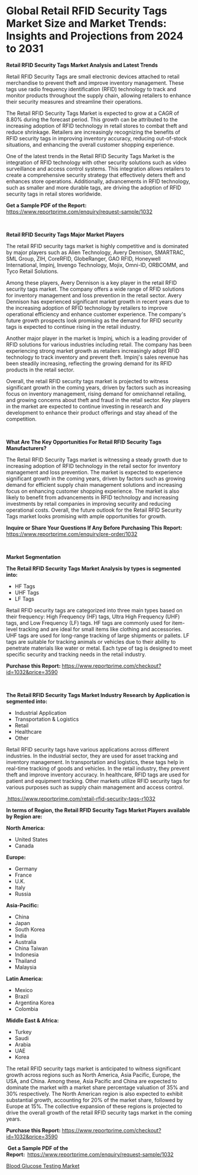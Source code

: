 <p><h1>Global Retail RFID Security Tags Market Size and Market Trends: Insights and Projections from 2024 to 2031</h1></p><p><strong>Retail RFID Security Tags Market Analysis and Latest Trends</strong></p>
<p><p>Retail RFID Security Tags are small electronic devices attached to retail merchandise to prevent theft and improve inventory management. These tags use radio frequency identification (RFID) technology to track and monitor products throughout the supply chain, allowing retailers to enhance their security measures and streamline their operations.</p><p>The Retail RFID Security Tags Market is expected to grow at a CAGR of 8.80% during the forecast period. This growth can be attributed to the increasing adoption of RFID technology in retail stores to combat theft and reduce shrinkage. Retailers are increasingly recognizing the benefits of RFID security tags in improving inventory accuracy, reducing out-of-stock situations, and enhancing the overall customer shopping experience.</p><p>One of the latest trends in the Retail RFID Security Tags Market is the integration of RFID technology with other security solutions such as video surveillance and access control systems. This integration allows retailers to create a comprehensive security strategy that effectively deters theft and enhances store operations. Additionally, advancements in RFID technology, such as smaller and more durable tags, are driving the adoption of RFID security tags in retail stores worldwide.</p></p>
<p><strong>Get a Sample PDF of the Report:&nbsp;</strong> <a href="https://www.reportprime.com/enquiry/request-sample/1032">https://www.reportprime.com/enquiry/request-sample/1032</a></p>
<p>&nbsp;</p>
<p><strong>Retail RFID Security Tags Major Market Players</strong></p>
<p><p>The retail RFID security tags market is highly competitive and is dominated by major players such as Alien Technology, Avery Dennison, SMARTRAC, SML Group, ZIH, CoreRFID, GlobeRanger, GAO RFID, Honeywell International, Impinj, Invengo Technology, Mojix, Omni-ID, ORBCOMM, and Tyco Retail Solutions.</p><p>Among these players, Avery Dennison is a key player in the retail RFID security tags market. The company offers a wide range of RFID solutions for inventory management and loss prevention in the retail sector. Avery Dennison has experienced significant market growth in recent years due to the increasing adoption of RFID technology by retailers to improve operational efficiency and enhance customer experience. The company's future growth prospects look promising as the demand for RFID security tags is expected to continue rising in the retail industry.</p><p>Another major player in the market is Impinj, which is a leading provider of RFID solutions for various industries including retail. The company has been experiencing strong market growth as retailers increasingly adopt RFID technology to track inventory and prevent theft. Impinj's sales revenue has been steadily increasing, reflecting the growing demand for its RFID products in the retail sector.</p><p>Overall, the retail RFID security tags market is projected to witness significant growth in the coming years, driven by factors such as increasing focus on inventory management, rising demand for omnichannel retailing, and growing concerns about theft and fraud in the retail sector. Key players in the market are expected to continue investing in research and development to enhance their product offerings and stay ahead of the competition.</p></p>
<p>&nbsp;</p>
<p><strong>What Are The Key Opportunities For Retail RFID Security Tags Manufacturers?</strong></p>
<p><p>The Retail RFID Security Tags market is witnessing a steady growth due to increasing adoption of RFID technology in the retail sector for inventory management and loss prevention. The market is expected to experience significant growth in the coming years, driven by factors such as growing demand for efficient supply chain management solutions and increasing focus on enhancing customer shopping experience. The market is also likely to benefit from advancements in RFID technology and increasing investments by retail companies in improving security and reducing operational costs. Overall, the future outlook for the Retail RFID Security Tags market looks promising with ample opportunities for growth.</p></p>
<p><strong>Inquire or Share Your Questions If Any Before Purchasing This Report:</strong> <a href="https://www.reportprime.com/enquiry/pre-order/1032">https://www.reportprime.com/enquiry/pre-order/1032</a></p>
<p>&nbsp;</p>
<p><strong>Market Segmentation</strong></p>
<p><strong>The Retail RFID Security Tags Market Analysis by types is segmented into:</strong></p>
<p><ul><li>HF Tags</li><li>UHF Tags</li><li>LF Tags</li></ul></p>
<p><p>Retail RFID security tags are categorized into three main types based on their frequency: High Frequency (HF) tags, Ultra High Frequency (UHF) tags, and Low Frequency (LF) tags. HF tags are commonly used for item-level tracking and are ideal for small items like clothing and accessories. UHF tags are used for long-range tracking of large shipments or pallets. LF tags are suitable for tracking animals or vehicles due to their ability to penetrate materials like water or metal. Each type of tag is designed to meet specific security and tracking needs in the retail industry.</p></p>
<p><strong>Purchase this Report:&nbsp;</strong><a href="https://www.reportprime.com/checkout?id=1032&price=3590">https://www.reportprime.com/checkout?id=1032&price=3590</a></p>
<p>&nbsp;</p>
<p><strong>The Retail RFID Security Tags Market Industry Research by Application is segmented into:</strong></p>
<p><ul><li>Industrial Application</li><li>Transportation & Logistics</li><li>Retail</li><li>Healthcare</li><li>Other</li></ul></p>
<p><p>Retail RFID security tags have various applications across different industries. In the industrial sector, they are used for asset tracking and inventory management. In transportation and logistics, these tags help in real-time tracking of goods and vehicles. In the retail industry, they prevent theft and improve inventory accuracy. In healthcare, RFID tags are used for patient and equipment tracking. Other markets utilize RFID security tags for various purposes such as supply chain management and access control.</p></p>
<p><a href="https://www.reportprime.com/retail-rfid-security-tags-r1032">&nbsp;https://www.reportprime.com/retail-rfid-security-tags-r1032</a></p>
<p><strong>In terms of Region, the Retail RFID Security Tags Market Players available by Region are:</strong></p>
<p>
    <p> <strong> North America: </strong>
        <ul>
            <li>United States</li>
            <li>Canada</li>
        </ul>
        </p> 
    <p> <strong> Europe: </strong>
        <ul>
            <li>Germany</li>
            <li>France</li>
            <li>U.K.</li>
            <li>Italy</li>
            <li>Russia</li>
        </ul>
        </p> 
    <p> <strong> Asia-Pacific: </strong>
        <ul>
            <li>China</li>
            <li>Japan</li>
            <li>South Korea</li>
            <li>India</li>
            <li>Australia</li>
            <li>China Taiwan</li>
            <li>Indonesia</li>
            <li>Thailand</li>
            <li>Malaysia</li>
        </ul>
        </p> 
    <p> <strong> Latin America: </strong>
        <ul>
            <li>Mexico</li>
            <li>Brazil</li>
            <li>Argentina Korea</li>
            <li>Colombia</li>
        </ul>
        </p> 
    <p> <strong> Middle East & Africa: </strong>
        <ul>
            <li>Turkey</li>
            <li>Saudi</li>
            <li>Arabia</li>
            <li>UAE</li>
            <li>Korea</li>
        </ul>
    </p>
    </p>
<p><p>The retail RFID security tags market is anticipated to witness significant growth across regions such as North America, Asia Pacific, Europe, the USA, and China. Among these, Asia Pacific and China are expected to dominate the market with a market share percentage valuation of 35% and 30% respectively. The North American region is also expected to exhibit substantial growth, accounting for 20% of the market share, followed by Europe at 15%. The collective expansion of these regions is projected to drive the overall growth of the retail RFID security tags market in the coming years.</p></p>
<p><strong>Purchase this Report: </strong><a href="https://www.reportprime.com/checkout?id=1032&price=3590">https://www.reportprime.com/checkout?id=1032&price=3590</a></p>
<p>&nbsp;<strong>Get a Sample PDF of the Report:&nbsp;&nbsp;</strong><a href="https://www.reportprime.com/enquiry/request-sample/1032">https://www.reportprime.com/enquiry/request-sample/1032</a></p>
<p><strong></strong></p>
<p><p><a href="https://medium.com/@colin.paterson6579/analyzing-blood-glucose-testing-market-dynamics-and-growth-drivers-and-forecasted-for-period-from-c57829aecb9f">Blood Glucose Testing Market</a></p></p>